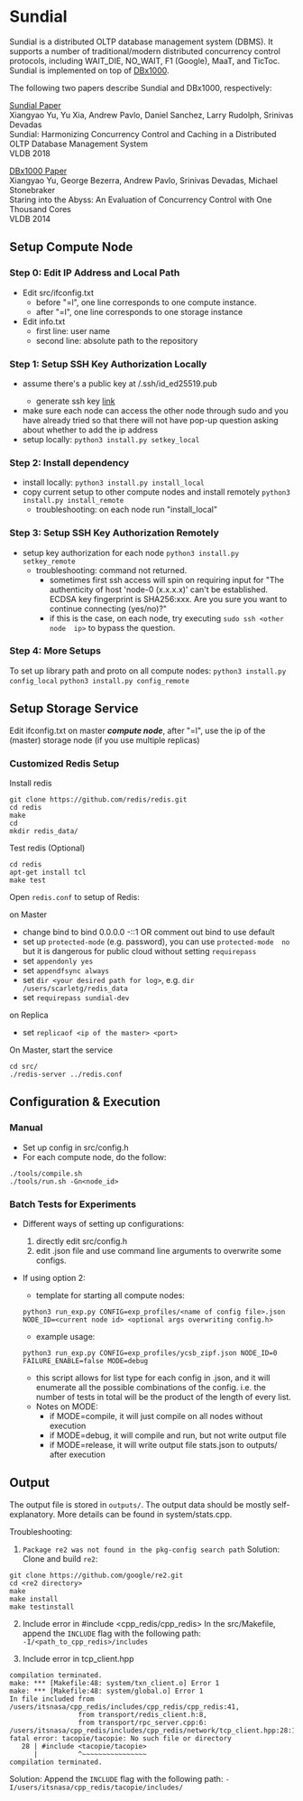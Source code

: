 Sundial
=======

Sundial is a distributed OLTP database management system (DBMS). It supports a number of traditional/modern distributed concurrency control protocols, including WAIT_DIE, NO_WAIT, F1 (Google), MaaT, and TicToc. Sundial is implemented on top of [DBx1000](https://github.com/yxymit/DBx1000). 

The following two papers describe Sundial and DBx1000, respectively: 

[Sundial Paper](http://xiangyaoyu.net/pubs/sundial.pdf)  
Xiangyao Yu, Yu Xia, Andrew Pavlo, Daniel Sanchez, Larry Rudolph, Srinivas Devadas  
Sundial: Harmonizing Concurrency Control and Caching in a Distributed OLTP Database Management System  
VLDB 2018
    
[DBx1000 Paper](http://www.vldb.org/pvldb/vol8/p209-yu.pdf)  
Xiangyao Yu, George Bezerra, Andrew Pavlo, Srinivas Devadas, Michael Stonebraker  
Staring into the Abyss: An Evaluation of Concurrency Control with One Thousand Cores  
VLDB 2014

Setup Compute Node
----------------------

### Step 0: Edit IP Address and Local Path

- Edit src/ifconfig.txt
  - before "=l", one line corresponds to one compute instance.
  - after "=l", one line corresponds to one storage instance
- Edit info.txt
  - first line: user name
  - second line: absolute path to the repository

### Step 1: Setup SSH Key Authorization Locally

- assume there's a public key at <root>/.ssh/id_ed25519.pub
  - generate ssh key [link](https://docs.github.com/en/authentication/connecting-to-github-with-ssh/generating-a-new-ssh-key-and-adding-it-to-the-ssh-agent)
- make sure each node can access the other node through sudo and you have 
  already tried so that there will not have pop-up question 
  asking about whether to add the ip address
- setup locally: ```python3 install.py setkey_local```

### Step 2: Install dependency

- install locally: ```python3 install.py install_local```
- copy current setup to other compute nodes and install remotely ```python3
  install.py install_remote```
  - troubleshooting: on each node run "install_local"

### Step 3: Setup SSH Key Authorization Remotely

- setup key authorization for each node ```python3
  install.py setkey_remote```
  - troubleshooting: command not returned.
    - sometimes first ssh access will spin on requiring input for 
    "The authenticity of host 'node-0 (x.x.x.x)' can't be established.
    ECDSA key fingerprint is SHA256:xxx.
    Are you sure you want to continue connecting (yes/no)?"
    - if this is the case, on each node, try executing ```sudo ssh <other node 
      ip>``` to bypass the question. 

### Step 4: More Setups

To set up library path and proto on all compute nodes:
```python3 install.py config_local```
```python3 install.py config_remote```

Setup Storage Service
----------------------

Edit ifconfig.txt on master ***compute node***, after "=l", use the ip of the (master) storage node (if you use multiple replicas)

### Customized Redis Setup

Install redis
```
git clone https://github.com/redis/redis.git
cd redis
make
cd
mkdir redis_data/
```

Test redis (Optional)
```
cd redis
apt-get install tcl
make test
```


Open ```redis.conf``` to setup of Redis:

on Master
- change bind to bind 0.0.0.0 -::1 OR comment out bind to use default
- set up ```protected-mode``` (e.g. password), you can use ```protected-mode 
  no``` but it is dangerous for public cloud without setting ```requirepass```
- set ```appendonly yes```
- set ```appendfsync always```
- set ```dir <your desired path for log>```, e.g. 
  ```dir /users/scarletg/redis_data```
- set ```requirepass sundial-dev```
    
on Replica
- set ```replicaof <ip of the master> <port>```

On Master, start the service
```
cd src/
./redis-server ../redis.conf
```



Configuration & Execution
--------------------------

### Manual

- Set up config in src/config.h
- For each compute node, do the follow:
```
./tools/compile.sh
./tools/run.sh -Gn<node_id>
```

### Batch Tests for Experiments

- Different ways of setting up configurations:
  1. directly edit src/config.h
  2. edit .json file and use command line arguments to overwrite some configs.

- If using option 2: 

  - template for starting all compute nodes:
  ```
  python3 run_exp.py CONFIG=exp_profiles/<name of config file>.json NODE_ID=<current node id> <optional args overwriting config.h>
  ```
  
  - example usage:
  ```
  python3 run_exp.py CONFIG=exp_profiles/ycsb_zipf.json NODE_ID=0 
  FAILURE_ENABLE=false MODE=debug
  ```
  - this script allows for list type for each config in .json, and it will 
  enumerate all the possible combinations of the config. 
  i.e. the number of tests in total will be the product of the length of every list. 
  - Notes on MODE:
    - if MODE=compile, it will just compile on all nodes without execution
    - if MODE=debug, it will compile and run, but not write output file
    - if MODE=release, it will write output file stats.json to outputs/ after execution

[comment]: <> (collect results from all nodes:)

[comment]: <> (go to tools/collect_result_remote.py and change the user to your cloudlab user name)

[comment]: <> (```)

[comment]: <> (cd tools/)

[comment]: <> (python3 collect_result_remote.py <exp_name> # exp_name will be name of your json file, in this case it's ycsb_zipf)

[comment]: <> (```)



Output 
------

The output file is stored in ```outputs/```. The output data should be mostly self-explanatory. More details can be found in system/stats.cpp.


Troubleshooting:
1. ```Package re2 was not found in the pkg-config search path```
Solution: Clone and build `re2`:
```
git clone https://github.com/google/re2.git
cd <re2 directory>
make
make install
make testinstall
```
2. Include error in #include <cpp_redis/cpp_redis>
In the src/Makefile, append the `INCLUDE` flag with the following path:  
`-I/<path_to_cpp_redis>/includes`

3. Include error in tcp_client.hpp
```
compilation terminated.
make: *** [Makefile:48: system/txn_client.o] Error 1
make: *** [Makefile:48: system/global.o] Error 1
In file included from /users/itsnasa/cpp_redis/includes/cpp_redis/cpp_redis:41,
                 from transport/redis_client.h:8,
                 from transport/rpc_server.cpp:6:
/users/itsnasa/cpp_redis/includes/cpp_redis/network/tcp_client.hpp:28:10: fatal error: tacopie/tacopie: No such file or directory
   28 | #include <tacopie/tacopie>
      |          ^~~~~~~~~~~~~~~~~
compilation terminated.
```
Solution:
Append the `INCLUDE` flag with the following path:
`-I/users/itsnasa/cpp_redis/tacopie/includes/`
